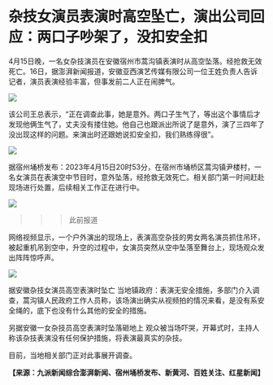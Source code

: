 # 杂技女演员表演时高空坠亡，演出公司回应：两口子吵架了，没扣安全扣

4月15日晚，一名女杂技演员在安徽宿州市蒿沟镇表演时从高空坠落。经抢救无效死亡。16日，据澎湃新闻报道，安徽亚西演艺传媒有限公司一位王姓负责人告诉记者，演员表演经验丰富，但事发前二人正在闹脾气。

![](https://inews.gtimg.com/om_bt/OD7mBGLTbwZGe5fp01eJWvP6CCLP5-WOFfaQm8ZDhccAwAA/1000)

该公司王总表示，“正在调查此事，她是意外。两口子生气了，等出这个事情后才发现他俩生气了，丈夫没有搂住她。他自己也跟派出所说了是意外，演了三四年了没出现这样的问题。来演出时还跟她说扣安全扣，我们熟练得很”。

![](https://inews.gtimg.com/om_bt/OpJUjEVIz7Hm4fxM5uEbekJY0imF9aeGeA4eAzcjUkX8MAA/1000)

据宿州埇桥发布：2023年4月15日20时53分，在宿州市埇桥区蒿沟镇尹楼村，一名女演员在表演空中节目时，意外坠落，经抢救无效死亡。相关部门第一时间赶赴现场进行处置，后续相关工作正在进行中。

![](https://inews.gtimg.com/om_bt/OoBIBPrqCPcJwBq1eH4Gvwt_BxWdH5F_k2mw1FduWjyEcAA/1000)

>>>此前报道

网络视频显示，一个户外演出的现场上，表演高空杂技的男女两名演员抓住吊环，被起重机吊到空中，升空的过程中，女演员突然从空中坠落至舞台上，现场观众发出阵阵惊呼声。

![](https://inews.gtimg.com/om_bt/OMPKmrBSSIevUEJvMMgPYGnYJFSAxzZzizPqx_yVN_PF4AA/1000)

据安徽杂技女演员高空表演时坠亡
当地镇政府：表演无安全措施，多部门介入调查，蒿沟镇人民政府工作人员称，该场演出确实从视频拍的情况来看，是没有系安全绳的，底下也没有什么其他的安全的措施。

另据安徽一女杂技员高空表演时坠落砸地上 观众被当场吓哭，开幕式时，主持人称该杂技表演没有任何保护措施，将表演最真实的杂技。

目前，当地相关部门正对此事展开调查。

**【来源：九派新闻综合澎湃新闻、宿州埇桥发布、新黄河、百姓关注、红星新闻】**

